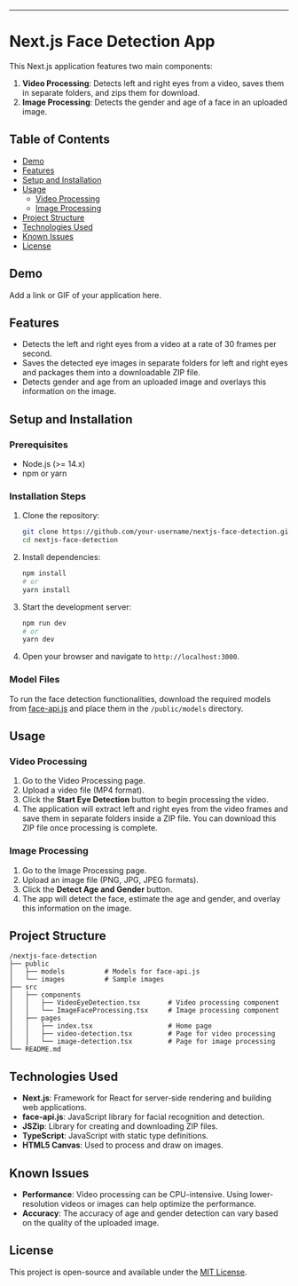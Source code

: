 

---

# Next.js Face Detection App

This Next.js application features two main components:

1. **Video Processing**: Detects left and right eyes from a video, saves them in separate folders, and zips them for download.
2. **Image Processing**: Detects the gender and age of a face in an uploaded image.

## Table of Contents

- [Demo](#demo)
- [Features](#features)
- [Setup and Installation](#setup-and-installation)
- [Usage](#usage)
  - [Video Processing](#video-processing)
  - [Image Processing](#image-processing)
- [Project Structure](#project-structure)
- [Technologies Used](#technologies-used)
- [Known Issues](#known-issues)
- [License](#license)

## Demo

Add a link or GIF of your application here.

## Features

- Detects the left and right eyes from a video at a rate of 30 frames per second.
- Saves the detected eye images in separate folders for left and right eyes and packages them into a downloadable ZIP file.
- Detects gender and age from an uploaded image and overlays this information on the image.

## Setup and Installation

### Prerequisites

- Node.js (>= 14.x)
- npm or yarn

### Installation Steps

1. Clone the repository:
   ```bash
   git clone https://github.com/your-username/nextjs-face-detection.git
   cd nextjs-face-detection
   ```
2. Install dependencies:
   ```bash
   npm install
   # or
   yarn install
   ```
3. Start the development server:
   ```bash
   npm run dev
   # or
   yarn dev
   ```
4. Open your browser and navigate to `http://localhost:3000`.

### Model Files

To run the face detection functionalities, download the required models from [face-api.js](https://github.com/justadudewhohacks/face-api.js) and place them in the `/public/models` directory.

## Usage

### Video Processing

1. Go to the Video Processing page.
2. Upload a video file (MP4 format).
3. Click the **Start Eye Detection** button to begin processing the video.
4. The application will extract left and right eyes from the video frames and save them in separate folders inside a ZIP file. You can download this ZIP file once processing is complete.

### Image Processing

1. Go to the Image Processing page.
2. Upload an image file (PNG, JPG, JPEG formats).
3. Click the **Detect Age and Gender** button.
4. The app will detect the face, estimate the age and gender, and overlay this information on the image.

## Project Structure

```
/nextjs-face-detection
├── public
│   ├── models          # Models for face-api.js
│   └── images          # Sample images
├── src
│   ├── components
│   │   ├── VideoEyeDetection.tsx       # Video processing component
│   │   └── ImageFaceProcessing.tsx     # Image processing component
│   ├── pages
│   │   ├── index.tsx                   # Home page
│   │   ├── video-detection.tsx         # Page for video processing
│   │   └── image-detection.tsx         # Page for image processing
└── README.md
```

## Technologies Used

- **Next.js**: Framework for React for server-side rendering and building web applications.
- **face-api.js**: JavaScript library for facial recognition and detection.
- **JSZip**: Library for creating and downloading ZIP files.
- **TypeScript**: JavaScript with static type definitions.
- **HTML5 Canvas**: Used to process and draw on images.

## Known Issues

- **Performance**: Video processing can be CPU-intensive. Using lower-resolution videos or images can help optimize the performance.
- **Accuracy**: The accuracy of age and gender detection can vary based on the quality of the uploaded image.

## License

This project is open-source and available under the [MIT License](LICENSE).
